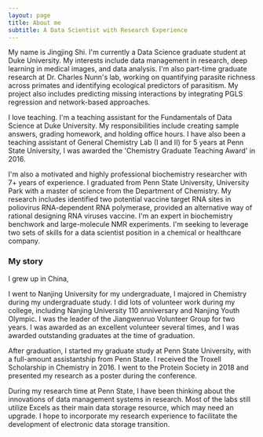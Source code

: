 ```yaml
---
layout: page
title: About me
subtitle: A Data Scientist with Research Experience
---
```


My name is Jingjing Shi. I'm currently a Data Science graduate student at Duke University. My interests include data management in research, deep learning in medical images, and data analysis. I'm also part-time graduate research at Dr. Charles Nunn's lab, working on quantifying parasite richness across primates and identifying ecological predictors of parasitism. My project also includes predicting missing interactions by integrating PGLS regression and network-based approaches.

I love teaching. I'm a teaching assistant for the Fundamentals of Data Science at Duke University. My responsibilities include creating sample answers, grading homework, and holding office hours. I have also been a teaching assistant of General Chemistry Lab (I and II) for 5 years at Penn State University, I was awarded the 'Chemistry Graduate Teaching Award' in 2016.

I'm also a motivated and highly professional biochemistry researcher with 7+ years of experience. I graduated from Penn State University, University Park with a master of science from the Department of Chemistry. My research includes identified two potential vaccine target RNA sites in poliovirus RNA-dependent RNA polymerase, provided an alternative way of rational designing RNA viruses vaccine. I'm an expert in biochemistry benchwork and large-molecule NMR experiments. I'm seeking to leverage two sets of skills for a data scientist position in a chemical or healthcare company. 

### My story

I grew up in China, 

I went to Nanjing University for my undergraduate, I majored in Chemistry during my undergraduate study. I did lots of volunteer work during my college, including Nanjing University 110 anniversary and Nanjing Youth Olympic. I was the leader of the Jiangwenruo Volunteer Group for two years. I was awarded as an excellent volunteer several times, and I was awarded outstanding graduates at the time of graduation.

After graduation, I started my graduate study at Penn State University, with a full-amount assistantship from Penn State. I received the Troxell Scholarship in Chemistry in 2016. I went to the Protein Society in 2018 and presented my research as a poster during the conference.

During my research time at Penn State, I have been thinking about the innovations of data management systems in research. Most of the labs still utilize Excels as their main data storage resource, which may need an upgrade. I hope to incorporate my research experience to facilitate the development of electronic data storage transition.
